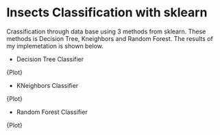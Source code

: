 # Insects Classification with sklearn

Crassification through data base using 3 methods from sklearn. These methods is Decision Tree, Kneighbors and Random Forest. The results of my implemetation is shown below.

  - Decision Tree Classifier
  
  {Plot}

  - KNeighbors Classifier
  
  {Plot}
  
  - Random Forest Classifier

  {Plot}
